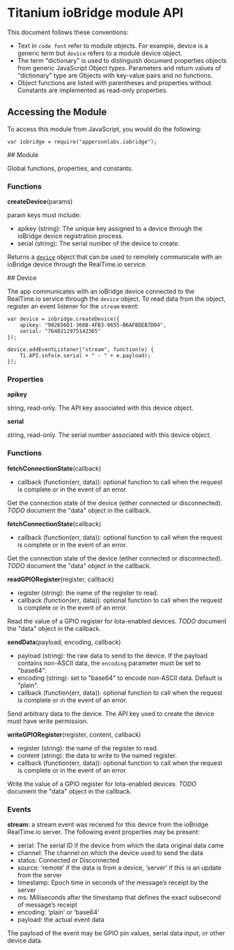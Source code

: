 # Titanium ioBridge module API

This document follows these conventions:

* Text in `code font` refer to module objects.  For example, device is a generic term
  but `device` refers to a module device object.
* The term "dictionary" is used to distinguish document properties objects from generic
  JavaScript Object types.  Parameters and return values of "dictionary" type are Objects
  with key-value pairs and no functions.
* Object functions are listed with parentheses and properties without.  Constants are
  implemented as read-only properties.

## Accessing the Module

To access this module from JavaScript, you would do the following:

	var iobridge = require("appersonlabs.iobridge");

<a name="module"/>
## Module

Global functions, properties, and constants.

### Functions

**createDevice**(params)

param keys must include:

* apikey (string): The unique key assigned to a device through the ioBridge
device registration process.
* serial (string): The serial number of the device to create.

Returns a [`device`](#device) object that can be used to remotely communicate
with an ioBridge device through the RealTime.io service.

<a name="device"/>
## Device

The app communicates with an ioBridge device connected to the RealTime.io
service through the `device` object.  To read data from the object, register
an event listener for the `stream` event:

    var device = iobridge.createDevice({
        apikey: "982656D1-368B-4FB3-9655-B6AFBDEB7D04",
        serial: "7640212975142365"
    });
    
    device.addEventListener("stream", function(e) {
        Ti.API.info(e.serial + " - " + e.payload);
    });

### Properties

**apikey**

string, read-only.  The API key associated with this device object.

**serial**

string, read-only.  The serial number associated with this device object.

### Functions

**fetchConnectionState**(callback)

* callback (function(err, data)): optional function to call when the request is
complete or in the event of an error.

Get the connection state of the device (either connected or disconnected).
*TODO* document the "data" object in the callback.

**fetchConnectionState**(callback)

* callback (function(err, data)): optional function to call when the request is
complete or in the event of an error.

Get the connection state of the device (either connected or disconnected).
*TODO* document the "data" object in the callback.

**readGPIORegister**(register, callback)

* register (string): the name of the register to read.
* callback (function(err, data)): optional function to call when the request is
complete or in the event of an error.

Read the value of a GPIO register for Iota-enabled devices.
*TODO* document the "data" object in the callback.

**sendData**(payload, encoding, callback)

* payload (string): the raw data to send to the device.  If the payload contains
non-ASCII data, the `encoding` parameter must be set to "base64".
* encoding (string): set to "base64" to encode non-ASCII data.  Default is "plain".
* callback (function(err, data)): optional function to call when the request is
complete or in the event of an error.

Send arbitrary data to the device.  The API key used to create the device must
have write permission.

**writeGPIORegister**(register, content, callback)

* register (string): the name of the register to read.
* content (string): the data to write to the named register.
* callback (function(err, data)): optional function to call when the request is
complete or in the event of an error.

Write the value of a GPIO register for Iota-enabled devices.
*TODO* document the "data" object in the callback.

### Events

**stream**: a stream event was received for this device from the ioBridge RealTime.io
server.  The following event properties may be present:

* serial: The serial ID if the device from which the data original data came
* channel: The channel on which the device used to send the data
* status: Connected or Disconnected
* source: ‘remote’ if the data is from a device, ‘server’ if this is an update from the server
* timestamp: Epoch time in seconds of the message’s receipt by the server
* ms: Milliseconds after the timestamp that defines the exact subsecond of message’s receipt
* encoding: ‘plain’ or ‘base64’
* payload: the actual event data

The payload of the event may be GPIO pin values, serial data input, or other device
data.
